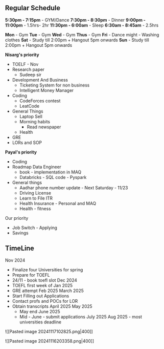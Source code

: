 ## Regular Schedule

**5:30pm - 7:15pm** - GYM/Dance
**7:30pm - 8:30pm** - Dinner
**9:00pm - 11:00pm** - 1.5hrs- 2hr
**11:30pm - 6:00am** - Sleep
**6:30am - 8:45am** - 2.5hrs 

**Mon** - Gym
**Tue** - Gym
**Wed** - Gym
**Thus** - Gym
**Fri** - Dance might - Washing clothes
**Sat** -  Study till 2:00pm + Hangout 5pm onwards
**Sun** - Study till 2:00pm + Hangout 5pm onwards 

**Nisarg's priority** 
- TOELF  - Nov
- Research paper 
	- Sudeep sir
- Development And Business
	- Ticketing System for non business 
	- Intelligent Money Manager 
- Coding
	- CodeForces contest 
	- LeatCode 
- General Things 
	- Laptop Sell
	- Morning habits
		- Read newspaper
	- Health
- GRE  
- LORs and SOP

**Payal's priority** 
- Coding 
- Roadmap Data Engineer
	- book - implementation in MAQ
	- Databricks - SQL code - Pyspark 
- General things
	- Aadhar phone number update - Next Saturday - 11/23 
	- Driving License 
	- Learn to File ITR 
	- Health Insurance - Personal and MAQ
	- Health - fitness 

Our priority
- Job Switch - Applying
- Savings
## TimeLine

Nov 2024
- Finalize four Universities for spring
- Prepare for TOEFL 
- 24/11 - book toefl slot 
Dec 2024
- TOEFL first week of 
Jan 2025
- GRE attempt
Feb 2025
March 2025 
- Start Filling out Applications
- Contact profs and POCs for LOR
- Obtain transcripts 
April 2025
May 2025
	- May end 
June 2025
	- Mid - June - submit applications 
July 2025
Aug 2025 - most universities deadline

![[Pasted image 20241117102825.png|400]]

![[Pasted image 20241116203358.png|400]]